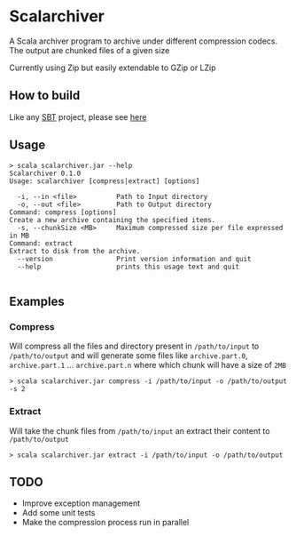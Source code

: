 # Scalarchiver

A Scala archiver program to archive under different compression codecs. The output are chunked files of a given size

Currently using Zip but easily extendable to GZip or LZip

## How to build

Like any [SBT](http://www.scala-sbt.org/) project, please see [here](http://www.scala-sbt.org/0.13/docs/Hello.html)

## Usage

```
> scala scalarchiver.jar --help
Scalarchiver 0.1.0
Usage: scalarchiver [compress|extract] [options]

  -i, --in <file>          Path to Input directory
  -o, --out <file>         Path to Output directory
Command: compress [options]
Create a new archive containing the specified items.
  -s, --chunkSize <MB>     Maximum compressed size per file expressed in MB
Command: extract
Extract to disk from the archive.
  --version                Print version information and quit
  --help                   prints this usage text and quit
  
```

## Examples

### Compress

Will compress all the files and directory present in `/path/to/input` to `/path/to/output` and will generate 
some files like `archive.part.0`, `archive.part.1` ... `archive.part.n` where which chunk will have a size of `2MB`

```
> scala scalarchiver.jar compress -i /path/to/input -o /path/to/output -s 2
```

### Extract

Will take the chunk files from `/path/to/input` an extract their content to `/path/to/output`

```
> scala scalarchiver.jar extract -i /path/to/input -o /path/to/output
```

## TODO

 - Improve exception management
 - Add some unit tests
 - Make the compression process run in parallel
